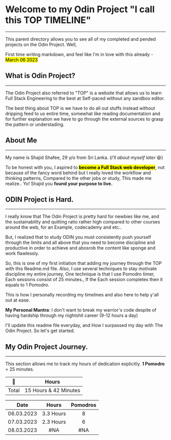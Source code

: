 # Welcome to my Odin Project "I call this TOP TIMELINE" 
---
This parent directory allows you to see all of my completed and pended projects on the Odin Project. Well, 

First time writing markdown, and feel like I'm in love with this already - <mark>March 06 2023</mark>

## What is **Odin Project**? 
---
The Odin Project also referred to "TOP" is a website that allows us to learn Full Stack Engineering to the best at Self-paced without any sandbox editor. 

The best thing about TOP is we have to do all out stuffs instead without dripping feed to us entire time, somewhat like reading documentation and for further explanation we have to go through the external sources to grasp the pattern or understading. 

## About Me
---
My name is Shajid Shafee, 29 y/o from Sri Lanka. (*I'll about myself later* 😆)

To be honest with you, I aspired to <mark>**become a Full Stack web developer**</mark>, not because of the fancy word behind but I really loved the workflow and thinking patterns, Compared to the other jobs or study, This made me realize.. Yo! Shajid you **found your purpose to live.** 

## ODIN Project is Hard. 
---
I really know that The Odin Project is pretty hard for newbies like me, and the sustainability and quitting ratio rather high compared to other courses around the web, for an Example, codecademy and etc.. 

But, I realized that to study ODIN you must consistently push yourself through the limits and all above that you need to become discipline and productive in order to achieve and abosrob the content like sponge and work flawlessly. 

So, this is one of my first initiation that adding my journey through the TOP with this Readme.md file. Also, I use several techniques to stay motivate discipline my entire journey, One technique is that I use Pomodro timer, Each sessions consist of 25 minutes., If the Each session completes then it equals to 1 Pomodro. 

This is how I personally recording my timelines and also here to help y'all out at ease.

**My Personal Mantra**: I don't want to break my warrior's code despite of having hardship through my nightshit career (9-12 hours a day)

I'll update this readme file everyday, and How I surpassed my day with The Odin Project. So let's get started. 

## My Odin Project Journey. 
---

This section allows me to track my hours of dedication explicitly. 
**1 Pomodro** = 25 minutes.


|  💪 | **Hours** |
|:----------:|:---------:|
| Total | 15 Hours & 42 Minutes |

|  **Date**  | **Hours** | **Pomodros** |
|:----------:|:---------:|:------------:|
| 06.03.2023 | 3.3 Hours |      8       |
| 07.03.2023 | 2.3 Hours |      6       |
| 08.03.2023 |    #NA    |     #NA      | 